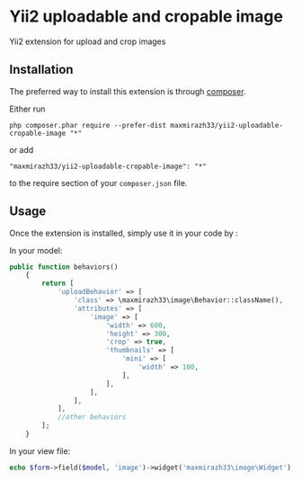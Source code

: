 Yii2 uploadable and cropable image
==================================
Yii2 extension for upload and crop images

Installation
------------

The preferred way to install this extension is through [composer](http://getcomposer.org/download/).

Either run

```
php composer.phar require --prefer-dist maxmirazh33/yii2-uploadable-cropable-image "*"
```

or add

```
"maxmirazh33/yii2-uploadable-cropable-image": "*"
```

to the require section of your `composer.json` file.


Usage
-----

Once the extension is installed, simply use it in your code by  :

In your model:
```php
public function behaviors()
    {
        return [
            'uploadBehavior' => [
                'class' => \maxmirazh33\image\Behavior::className(),
                'attributes' => [
                    'image' => [
                        'width' => 600,
                        'height' => 300,
                        'crop' => true,
                        'thumbnails' => [
                            'mini' => [
                                'width' => 100,
                            ],
                        ],
                    ],
                ],
            ],
            //other behaviors
        ];
    }
```

In your view file:
```php
echo $form->field($model, 'image')->widget('maxmirazh33\image\Widget');
```
